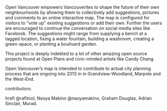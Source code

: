 Open Vancouver empowers Vancouverites to shape the future of their own neighbourhoods by allowing them to collectively add suggestions, pictures and comments to an online interactive map.
The map is configured for visitors to "vote up" existing suggestions or add their own.
Further the users are encouraged to continue the conversation on social media sites like Facebook.
The suggestions might range from supplying a bench at a tagged location, fixing a water fountain, building a washroom, creating a green-space, or planting a boulivard garden.

This project is deeply indebted to a lot of other amazing open source projects found at Open Plans and civic-minded artists like Candy Chang.

Open Vancouver’s map is intended to contribute to actual city planning process that are ongoing into 2013 in in Grandview-Woodland, Marpole and the West-End.

contributors:

hrafi @rafitool, Naoya Makino @naoyamakino, Graham Douglas, Adrian Sinclair, Murad.
